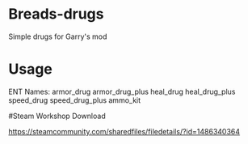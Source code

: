 # Breads-drugs
Simple drugs for Garry's mod 


# Usage
ENT Names: 
armor_drug
armor_drug_plus
heal_drug
heal_drug_plus
speed_drug
speed_drug_plus
ammo_kit

#Steam Workshop Download

https://steamcommunity.com/sharedfiles/filedetails/?id=1486340364

